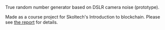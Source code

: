 True random number generator based on DSLR camera noise (prototype).

Made as a course project for Skoltech's Introduction to blockchain. Please see [the report](report.ipynb) for details.
